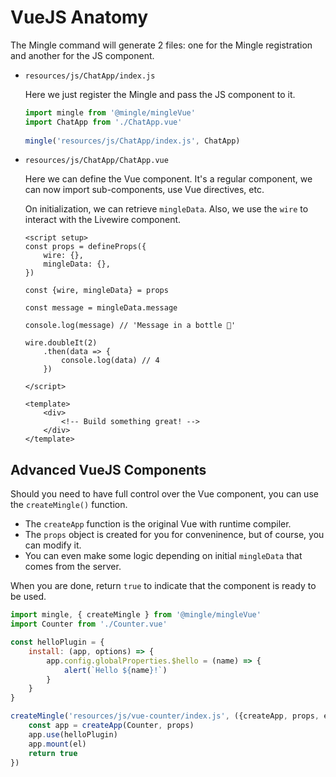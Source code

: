 # VueJS Anatomy

The Mingle command will generate 2 files: one for the Mingle registration and another for the JS component.

- `resources/js/ChatApp/index.js`

  Here we just register the Mingle and pass the JS component to it.
  ```js
  import mingle from '@mingle/mingleVue'
  import ChatApp from './ChatApp.vue'
    
  mingle('resources/js/ChatApp/index.js', ChatApp)
  ```        


- `resources/js/ChatApp/ChatApp.vue`

  Here we can define the Vue component. It's a regular component, we can now import sub-components, use Vue directives,
  etc.

  On initialization, we can retrieve `mingleData`.
  Also, we use the `wire` to interact with the Livewire component.
  ```vue
  <script setup>
  const props = defineProps({
      wire: {},
      mingleData: {},
  })
  
  const {wire, mingleData} = props
  
  const message = mingleData.message
  
  console.log(message) // 'Message in a bottle 🍾'
  
  wire.doubleIt(2)
      .then(data => {
          console.log(data) // 4
      })
  
  </script>
  
  <template>
      <div>
          <!-- Build something great! -->
      </div>
  </template>
  ```

## Advanced VueJS Components

Should you need to have full control over the Vue component, you can use the `createMingle()` function.

- The `createApp` function is the original Vue with runtime compiler.
- The `props` object is created for you for conveninence, but of course, you can modify it.
- You can even make some logic depending on initial `mingleData` that comes from the server.

When you are done, return `true` to indicate that the component is ready to be used.
```js
import mingle, { createMingle } from '@mingle/mingleVue'
import Counter from './Counter.vue'

const helloPlugin = {
    install: (app, options) => {
        app.config.globalProperties.$hello = (name) => {
            alert(`Hello ${name}!`)
        }
    }
}

createMingle('resources/js/vue-counter/index.js', ({createApp, props, el, wire, mingleId, wireId, mingleData}) => {
    const app = createApp(Counter, props)
    app.use(helloPlugin)
    app.mount(el)
    return true
})

```
